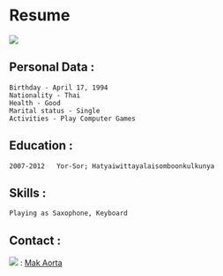 # Resume
![](https://fbcdn-sphotos-h-a.akamaihd.net/hphotos-ak-xpf1/v/t34.0-12/10955898_1002382999775166_1534539830_n.jpg?oh=3d8ec955e8b38823190c23a447ef7fa0&oe=54CC4F1D&__gda__=1422669609_ba5e9472804a2492e91019f3e2077eb5)

## Personal Data :
    Birthday - April 17, 1994
    Nationality - Thai
    Health - Good
    Marital status - Single
    Activities - Play Computer Games

## Education :
    2007-2012   Yor-Sor; Hatyaiwittayalaisomboonkulkunya

## Skills :
    Playing as Saxophone, Keyboard

## Contact : 
![](http://icons.iconarchive.com/icons/sicons/basic-round-social/48/facebook-icon.png) : [Mak Aorta](https://www.facebook.com/pathommak.chooboonlap)
